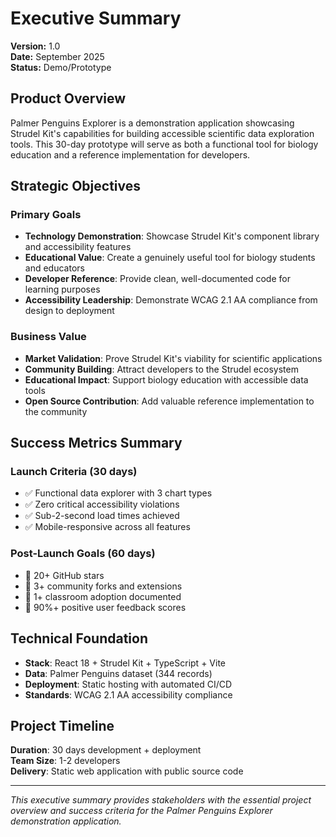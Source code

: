 # Executive Summary

**Version:** 1.0  
**Date:** September 2025  
**Status:** Demo/Prototype

## Product Overview

Palmer Penguins Explorer is a demonstration application showcasing Strudel Kit's capabilities for building accessible scientific data exploration tools. This 30-day prototype will serve as both a functional tool for biology education and a reference implementation for developers.

## Strategic Objectives

### Primary Goals

- **Technology Demonstration**: Showcase Strudel Kit's component library and accessibility features
- **Educational Value**: Create a genuinely useful tool for biology students and educators
- **Developer Reference**: Provide clean, well-documented code for learning purposes
- **Accessibility Leadership**: Demonstrate WCAG 2.1 AA compliance from design to deployment

### Business Value

- **Market Validation**: Prove Strudel Kit's viability for scientific applications
- **Community Building**: Attract developers to the Strudel ecosystem
- **Educational Impact**: Support biology education with accessible data tools
- **Open Source Contribution**: Add valuable reference implementation to the community

## Success Metrics Summary

### Launch Criteria (30 days)

- ✅ Functional data explorer with 3 chart types
- ✅ Zero critical accessibility violations
- ✅ Sub-2-second load times achieved
- ✅ Mobile-responsive across all features

### Post-Launch Goals (60 days)

- 🎯 20+ GitHub stars
- 🎯 3+ community forks and extensions
- 🎯 1+ classroom adoption documented
- 🎯 90%+ positive user feedback scores

## Technical Foundation

- **Stack**: React 18 + Strudel Kit + TypeScript + Vite
- **Data**: Palmer Penguins dataset (344 records)
- **Deployment**: Static hosting with automated CI/CD
- **Standards**: WCAG 2.1 AA accessibility compliance

## Project Timeline

**Duration**: 30 days development + deployment  
**Team Size**: 1-2 developers  
**Delivery**: Static web application with public source code

---

_This executive summary provides stakeholders with the essential project overview and success criteria for the Palmer Penguins Explorer demonstration application._
